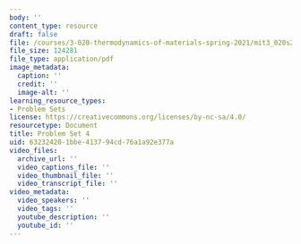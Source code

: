 ```yaml
---
body: ''
content_type: resource
draft: false
file: /courses/3-020-thermodynamics-of-materials-spring-2021/mit3_020s21_pset04.pdf
file_size: 124281
file_type: application/pdf
image_metadata:
  caption: ''
  credit: ''
  image-alt: ''
learning_resource_types:
- Problem Sets
license: https://creativecommons.org/licenses/by-nc-sa/4.0/
resourcetype: Document
title: Problem Set 4
uid: 63232420-1bbe-4137-94cd-76a1a92e377a
video_files:
  archive_url: ''
  video_captions_file: ''
  video_thumbnail_file: ''
  video_transcript_file: ''
video_metadata:
  video_speakers: ''
  video_tags: ''
  youtube_description: ''
  youtube_id: ''
---
```

